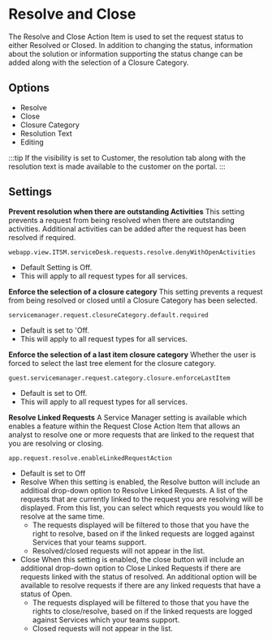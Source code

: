 # Resolve and Close
The Resolve and Close Action Item is used to set the request status to either Resolved or Closed. In addition to changing the status, information about the solution or information supporting the status change can be added along with the selection of a Closure Category.

## Options
* Resolve
* Close
* Closure Category
* Resolution Text
* Editing

:::tip
If the visibility is set to Customer, the resolution tab along with the resolution text is made available to the customer on the portal.
:::

## Settings

**Prevent resolution when there are outstanding Activities**
This setting prevents a request from being resolved when there are outstanding activities. Additional activities can be added after the request has been resolved if required.

`webapp.view.ITSM.serviceDesk.requests.resolve.denyWithOpenActivities`
* Default Setting is Off.
* This will apply to all request types for all services.

**Enforce the selection of a closure category**
This setting prevents a request from being resolved or closed until a Closure Category has been selected.

`servicemanager.request.closureCategory.default.required`
* Default is set to 'Off.
* This will apply to all request types for all services.

**Enforce the selection of a last item closure category**
Whether the user is forced to select the last tree element for the closure category.

`guest.servicemanager.request.category.closure.enforceLastItem`
* Default is set to Off.
* This will apply to all request types for all services.

**Resolve Linked Requests**
A Service Manager setting is available which enables a feature within the Request Close Action Item that allows an analyst to resolve one or more requests that are linked to the request that you are resolving or closing.

`app.request.resolve.enableLinkedRequestAction`
* Default is set to Off
* Resolve
    When this setting is enabled, the Resolve button will include an additioal drop-down option to Resolve Linked Requests. A list of the requests that are currently linked to the request you are resolving will be displayed. From this list, you can select which requests you would like to resolve at the same time.
    * The requests displayed will be filtered to those that you have the right to resolve, based on if the linked requests are logged against Services that your teams support.
    * Resolved/closed requests will not appear in the list.
* Close
    When this setting is enabled, the close button will include an additional drop-down option to Close Linked Requests if there are requests linked with the status of resolved. An additional option will be available to resolve requests if there are any linked requests that have a status of Open.
    * The requests displayed will be filtered to those that you have the rights to close/resolve, based on if the linked requests are logged against Services which your teams support.
    * Closed requests will not appear in the list.